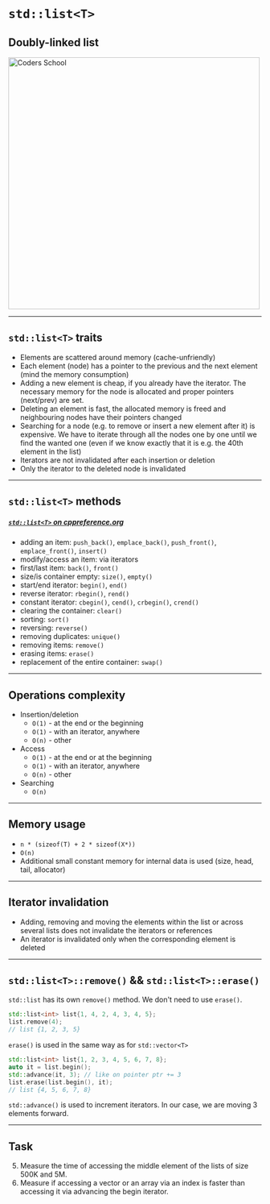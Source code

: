 <!-- .slide: data-background="#111111" -->

# `std::list<T>`

## Doubly-linked list

<a href="https://coders.school">
    <img width="500" src="../img/coders_school_logo.png" alt="Coders School" class="plain">
</a>

___

## `std::list<T>` traits

* <!-- .element: class="fragment fade-in" --> Elements are scattered around memory (cache-unfriendly)
* <!-- .element: class="fragment fade-in" --> Each element (node) has a pointer to the previous and the next element (mind the memory consumption)
* <!-- .element:  class="fragment fade-in" --> Adding a new element is cheap, if you already have the iterator. The necessary memory for the node is allocated and proper pointers (next/prev) are set.
* <!-- .element: class="fragment fade-in" --> Deleting an element is fast, the allocated memory is freed and neighbouring nodes have their pointers changed
* <!-- .element: class="fragment fade-in" --> Searching for a node (e.g. to remove or insert a new element after it) is expensive. We have to iterate through all the nodes one by one until we find the wanted one (even if we know exactly that it is e.g. the 40th element in the list)
* <!-- .element: class="fragment fade-in" --> Iterators are not invalidated after each insertion or deletion
* <!-- .element: class="fragment fade-in" --> Only the iterator to the deleted node is invalidated

___
<!-- .element: style="font-size: 0.9em" -->

## `std::list<T>` methods

##### [`std::list<T>` on cppreference.org](https://en.cppreference.com/w/cpp/container/list)

* <!-- .element: class="fragment fade-in" --> adding an item: <code>push_back()</code>, <code>emplace_back()</code>, <code class="fragment highlight-green">push_front()</code>, <code class="fragment highlight-green">emplace_front()</code>, <code>insert()</code>
* <!-- .element: class="fragment fade-in" --> modify/access an item: <span class="fragment highlight-red">via iterators</span>
* <!-- .element: class="fragment fade-in" --> first/last item: <code>back()</code>, <code>front()</code>
* <!-- .element: class="fragment fade-in" --> size/is container empty: <code>size()</code>, <code>empty()</code>
* <!-- .element: class="fragment fade-in" --> start/end iterator: <code>begin()</code>, <code>end()</code>
* <!-- .element: class="fragment fade-in" --> reverse iterator: <code>rbegin()</code>, <code>rend()</code>
* <!-- .element: class="fragment fade-in" --> constant iterator: <code>cbegin()</code>, <code>cend()</code>, <code>crbegin()</code>, <code>crend()</code>
* <!-- .element: class="fragment fade-in" --> clearing the container: <code>clear()</code>
* <!-- .element: class="fragment fade-in" --> sorting: <code class="fragment highlight-green">sort()</code>
* <!-- .element: class="fragment fade-in" --> reversing: <code class="fragment highlight-green">reverse()</code>
* <!-- .element: class="fragment fade-in" --> removing duplicates: <code class="fragment highlight-green">unique()</code>
* <!-- .element: class="fragment fade-in" --> removing items: <code>remove()</code>
* <!-- .element: class="fragment fade-in" --> erasing items: <code>erase()</code>
* <!-- .element: class="fragment fade-in" --> replacement of the entire container: <code>swap()</code>

___

## Operations complexity

* <!-- .element: class="fragment fade-in" --> Insertion/deletion
  * <!-- .element: class="fragment fade-in" --> <code>O(1)</code> - at the end or the beginning
  * <!-- .element: class="fragment fade-in" --> <code>O(1)</code> - with an iterator, anywhere
  * <!-- .element: class="fragment fade-in" --> <code>O(n)</code> - other
* <!-- .element: class="fragment fade-in" --> Access
  * <!-- .element: class="fragment fade-in" --> <code>O(1)</code> - at the end or at the beginning
  * <!-- .element: class="fragment fade-in" --> <code>O(1)</code> - with an iterator, anywhere
  * <!-- .element: class="fragment fade-in" --> <code>O(n)</code> - other
* <!-- .element: class="fragment fade-in" --> Searching
  * <!-- .element: class="fragment fade-in" --> <code>O(n)</code>

___

## Memory usage

* <!-- .element: class="fragment fade-in" --> <code>n * (sizeof(T) + 2 * sizeof(X*))</code>
* <!-- .element: class="fragment fade-in" --> <code>O(n)</code>
* <!-- .element: class="fragment fade-in" --> Additional small constant memory for internal data is used (size, head, tail, allocator)

___

## Iterator invalidation

* <!-- .element: class="fragment fade-in" --> Adding, removing and moving the elements within the list or across several lists does not invalidate the iterators or references
* <!-- .element: class="fragment fade-in" --> An iterator is invalidated only when the corresponding element is deleted

___

## `std::list<T>::remove()` && `std::list<T>::erase()`

`std::list` has its own `remove()` method. We don't need to use `erase()`.
<!-- .element: class="fragment fade-in" -->

```cpp []
std::list<int> list{1, 4, 2, 4, 3, 4, 5};
list.remove(4);
// list {1, 2, 3, 5}
```
<!-- .element: class="fragment fade-in" -->

`erase()` is used in the same way as for `std::vector<T>`
<!-- .element: class="fragment fade-in" -->

```cpp []
std::list<int> list{1, 2, 3, 4, 5, 6, 7, 8};
auto it = list.begin();
std::advance(it, 3); // like on pointer ptr += 3
list.erase(list.begin(), it);
// list {4, 5, 6, 7, 8}
```
<!-- .element: class="fragment fade-in" -->

`std::advance()` is used to increment iterators. In our case, we are moving 3 elements forward.
<!-- .element: class="fragment fade-in" -->

___

## Task

5. Measure the time of accessing the middle element of the lists of size 500K and 5M.
6. Measure if accessing a vector or an array via an index is faster than accessing it via advancing the begin iterator.
